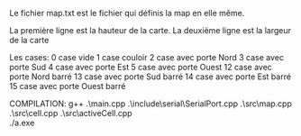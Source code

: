 Le fichier map.txt est le fichier qui définis la map en elle même. 

La première ligne est la hauteur de la carte.
La deuxième ligne est la largeur de la carte

Les cases:
0 case vide
1 case couloir
2 case avec porte Nord
3 case avec porte Sud
4 case avec porte Est
5 case avec porte Ouest
12 case avec porte Nord barré
13 case avec porte Sud barré
14 case avec porte Est barré
15 case avec porte Ouest barré



COMPILATION:
g++ .\main.cpp .\include\serial\SerialPort.cpp .\src\map.cpp .\src\cell.cpp .\src\activeCell.cpp   
./a.exe
